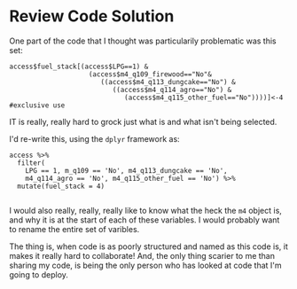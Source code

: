 # Review Code Solution 

One part of the code that I thought was particularily problematic was this set: 

```
access$fuel_stack[(access$LPG==1) &
                    (access$m4_q109_firewood=="No"& 
                       ((access$m4_q113_dungcake=="No") & 
                          ((access$m4_q114_agro=="No") & 
                             (access$m4_q115_other_fuel=="No"))))]<-4 #exclusive use

```

IT is really, really hard to grock just what is and what isn't being selected. 

I'd re-write this, using the `dplyr` framework as: 

```
access %>% 
  filter(
    LPG == 1, m_q109 == 'No', m4_q113_dungcake == 'No', 
    m4_q114_agro == 'No', m4_q115_other_fuel == 'No') %>%
  mutate(fuel_stack = 4)
  
```

I would also really, really, really like to know what the heck the `m4` object is, and why it is at the start of each of these variables. I would probably want to rename the entire set of varibles. 

The thing is, when code is as poorly structured and named as this code is, it makes it really hard to collaborate! And, the only thing scarier to me than sharing my code, is being the only person who has looked at code that I'm going to deploy.
